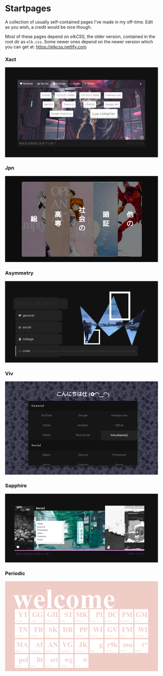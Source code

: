 # Startpages

A collection of usually self-contained pages I've made in my off-time. Edit as you wish, a credit would be nice though.

Most of these pages depend on _elkCSS_, the older version, contained in the root dir as `elk.css`. Some newer ones depend on the newer version which you can get at: <https://elkcss.netlify.com>

### Xact
![xact](/previews/Xact.png)

### Jpn
![jpn](/previews/Jpn.png)

### Asymmetry
![asymmetry](/previews/Asymmetry.png)

### Viv
![viv](/previews/Viv.png)

### Sapphire
![sapphire](/previews/Sapphire.png)

### Periodic
![periodic](/previews/Periodic.png)

